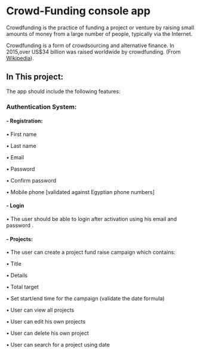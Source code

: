 # Crowd-Funding console app 

Crowdfunding is the practice of funding a project or venture by raising small amounts of money from a large number of people, typically via the Internet. 

Crowdfunding is a form of crowdsourcing and alternative finance. In 2015,over US$34 billion was raised worldwide by crowdfunding. (From [Wikipedia](https://en.wikipedia.org/wiki/Crowdfunding)).



## In This project:
The app should include the following features: 

### Authentication System: 

####  - Registration: 

• First name 

• Last name 

• Email 

• Password 

• Confirm password 

• Mobile phone [validated against Egyptian phone numbers]   

####  - Login 

• The user should be able to login after activation using his email and password .

####  - Projects: 

• The user can create a project fund raise campaign which contains: 

• Title 

• Details 

• Total target 

• Set start/end time for the campaign (validate the date formula) 

• User can view all projects 

• User can edit his own projects 

• User can delete his own project 

• User can search for a project using date
